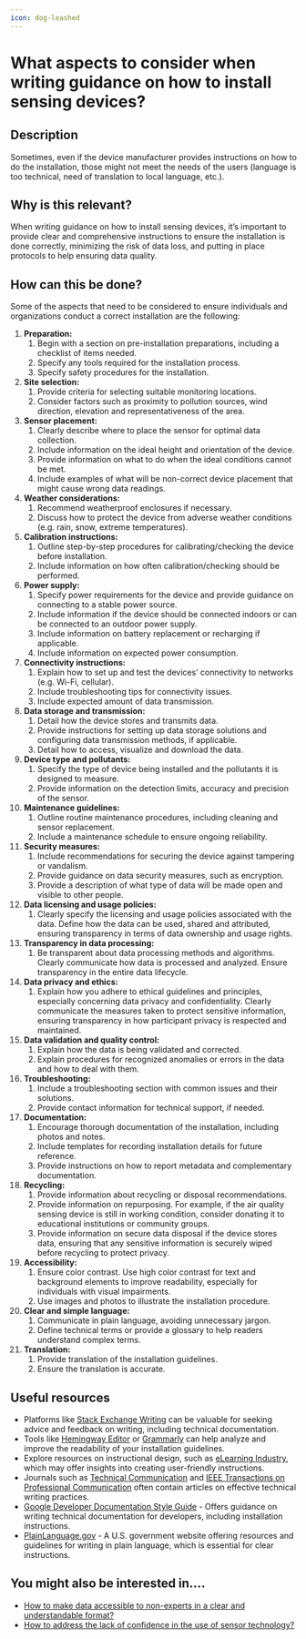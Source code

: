 ```yaml
---
icon: dog-leashed
---
```


# What aspects to consider when writing guidance on how to install sensing devices?

## Description

Sometimes, even if the device manufacturer provides instructions on how to do the installation, those might not meet the needs of the users (language is too technical, need of translation to local language, etc.).

## Why is this relevant?

When writing guidance on how to install sensing devices, it’s important to provide clear and comprehensive instructions to ensure the installation is done correctly, minimizing the risk of data loss, and putting in place protocols to help ensuring data quality.

## How can this be done?

Some of the aspects that need to be considered to ensure individuals and organizations conduct a correct installation are the following:

1. **Preparation:**
   1. Begin with a section on pre-installation preparations, including a checklist of items needed.
   2. Specify any tools required for the installation process.
   3. Specify safety procedures for the installation.
2. **Site selection:**
   1. Provide criteria for selecting suitable monitoring locations.
   2. Consider factors such as proximity to pollution sources, wind direction, elevation and representativeness of the area.
3. **Sensor placement:**
   1. Clearly describe where to place the sensor for optimal data collection.
   2. Include information on the ideal height and orientation of the device.
   3. Provide information on what to do when the ideal conditions cannot be met.
   4. Include examples of what will be non-correct device placement that might cause wrong data readings.
4. **Weather considerations:**
   1. Recommend weatherproof enclosures if necessary.
   2. Discuss how to protect the device from adverse weather conditions (e.g. rain, snow, extreme temperatures).
5. **Calibration instructions:**
   1. Outline step-by-step procedures for calibrating/checking the device before installation.
   2. Include information on how often calibration/checking should be performed.
6. **Power supply:**
   1. Specify power requirements for the device and provide guidance on connecting to a stable power source.
   2. Include information if the device should be connected indoors or can be connected to an outdoor power supply.
   3. Include information on battery replacement or recharging if applicable.
   4. Include information on expected power consumption.
7. **Connectivity instructions:**
   1. Explain how to set up and test the devices’ connectivity to networks (e.g. Wi-Fi, cellular).
   2. Include troubleshooting tips for connectivity issues.
   3. Include expected amount of data transmission.
8. **Data storage and transmission:**
   1. Detail how the device stores and transmits data.
   2. Provide instructions for setting up data storage solutions and configuring data transmission methods, if applicable.
   3. Detail how to access, visualize and download the data.
9. **Device type and pollutants:**
   1. Specify the type of device being installed and the pollutants it is designed to measure.
   2. Provide information on the detection limits, accuracy and precision of the sensor.
10. **Maintenance guidelines:**
    1. Outline routine maintenance procedures, including cleaning and sensor replacement.
    2. Include a maintenance schedule to ensure ongoing reliability.
11. **Security measures:**
    1. Include recommendations for securing the device against tampering or vandalism.
    2. Provide guidance on data security measures, such as encryption.
    3. Provide a description of what type of data will be made open and visible to other people.
12. **Data licensing and usage policies:**
    1. Clearly specify the licensing and usage policies associated with the data. Define how the data can be used, shared and attributed, ensuring transparency in terms of data ownership and usage rights.
13. **Transparency in data processing:**
    1. Be transparent about data processing methods and algorithms. Clearly communicate how data is processed and analyzed. Ensure transparency in the entire data lifecycle.
14. **Data privacy and ethics:**
    1. Explain how you adhere to ethical guidelines and principles, especially concerning data privacy and confidentiality. Clearly communicate the measures taken to protect sensitive information, ensuring transparency in how participant privacy is respected and maintained.
15. **Data validation and quality control:**
    1. Explain how the data is being validated and corrected.
    2. Explain procedures for recognized anomalies or errors in the data and how to deal with them.
16. **Troubleshooting:**
    1. Include a troubleshooting section with common issues and their solutions.
    2. Provide contact information for technical support, if needed.
17. **Documentation:**
    1. Encourage thorough documentation of the installation, including photos and notes.
    2. Include templates for recording installation details for future reference.
    3. Provide instructions on how to report metadata and complementary documentation.
18. **Recycling:**
    1. Provide information about recycling or disposal recommendations.
    2. Provide information on repurposing. For example, if the air quality sensing device is still in working condition, consider donating it to educational institutions or community groups.
    3. Provide information on secure data disposal if the device stores data, ensuring that any sensitive information is securely wiped before recycling to protect privacy.
19. **Accessibility:**
    1. Ensure color contrast. Use high color contrast for text and background elements to improve readability, especially for individuals with visual impairments.
    2. Use images and photos to illustrate the installation procedure.
20. **Clear and simple language:**
    1. Communicate in plain language, avoiding unnecessary jargon.
    2. Define technical terms or provide a glossary to help readers understand complex terms.
21. **Translation:**
    1. Provide translation of the installation guidelines.
    2. Ensure the translation is accurate.

## Useful resources

* Platforms like [Stack Exchange Writing](https://writing.stackexchange.com/) can be valuable for seeking advice and feedback on writing, including technical documentation.
* Tools like [Hemingway Editor](http://www.hemingwayapp.com/) or [Grammarly](https://www.grammarly.com/) can help analyze and improve the readability of your installation guidelines.
* Explore resources on instructional design, such as [eLearning Industry](https://elearningindustry.com/), which may offer insights into creating user-friendly instructions.
* Journals such as [Technical Communication](https://www.stc.org/techcomm/) and [IEEE Transactions on Professional Communication](https://www.ieeecommunicationsociety.org/publications/ieee-transactions-professional-communication) often contain articles on effective technical writing practices.
* [Google Developer Documentation Style Guide](https://developers.google.com/style) - Offers guidance on writing technical documentation for developers, including installation instructions.
* [PlainLanguage.gov](https://www.plainlanguage.gov/) - A U.S. government website offering resources and guidelines for writing in plain language, which is essential for clear instructions.

## You might also be interested in….

* [How to make data accessible to non-experts in a clear and understandable format?](../managing-data/how-to-make-data-accessible-to-non-experts-in-a-clear-and-understandable-format.md)
* [How to address the lack of confidence in the use of sensor technology?](../community/how-to-address-the-lack-of-confidence-in-the-use-of-sensor-technology.md)
